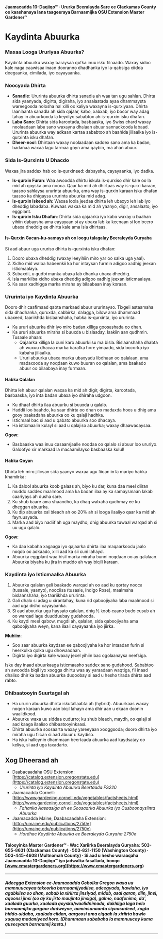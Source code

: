#### Jaamacadda 10-Daqiiqo™ · Ururka Beeralayda Sare ee Clackamas County oo kaashanaya lana taageeraya Barnaamijka OSU Extension Master Gardener™

# Kaydinta Abuurka

### Maxaa Looga Ururiyaa Abuurka?
Kaydinta abuurku waxay baraysaa qofka inuu isku filnaado. Waxay sidoo kale naga caawisaa inaan dooranno dhadhanka iyo la-qabsiga ciidda deegaanka, cimilada, iyo cayayaanka.

### Noocyada Dhirta

- **Sanadle**: Ururinta abuurka dhirta sanadla ah waa tan ugu sahlan. Dhirta sida yaanyada, digirta, digiraha, iyo ansalaatada ayaa dhammaysta wareegooda nolosha hal xilli oo kaliya waxayna is-qurxiyaan. Dhirta laanlaanta sanadla ah sida qajaar, kabo, xabxab, iyo bocor way adag tahay in abuurkooda la keydiyo sababtoo ah is-qurxin isku dhafan.
- **Laba Sano**: Dhirta sida karootada, basbaaska, iyo Swiss chard waxay noolaadaan laba sano waxayna dhalaan abuur sannadkooda labaad. Ururinta abuurka way adkaan kartaa sababtoo ah baahida jiilaalka iyo is-qurxinta isku dhafan.
- **Dheer-nool**: Dhirtaan waxay noolaadaan saddex sano ama ka badan, badanaa waxaa lagu tarmaa goyn ama qaybin, ma ahan abuur.

### Sida Is-Qurxinta U Dhacdo

Waxaa jira saddex hab oo is-qurxineed: dabaysha, cayayaanka, iyo dadka.

- **Is-qurxin Furan**: Waa awoodda dhirtu iskula is-qurxiso dhir kale oo la mid ah qoyska ama nooca. Qaar ka mid ah dhirtaas way is-qurxi karaan, taasoo sahlaysa ururinta abuurka, ama way is-qurxin karaan isku dhafan taasoo ka dhigaysa ururinta abuurka mid adag.
- **Is-qurxin Iskeed ah**: Waxaa loola jeedaa dhirta leh ubaxyo leh lab iyo dheddig labadaba. Kuwaas waxaa ka mid ah yaanyo, digir, ansalaato, iyo eggplant.
- **Is-qurxin Isku Dhafan**: Dhirta sida qajaarka iyo kabo waxay u baahan yihiin dabaysha ama cayayaan si ay ubaxa lab ka keenaan si loo beero ubaxa dheddig ee dhirta kale ama isla dhirtaas.

#### Is-Qurxin Gacan-ku-samays ah oo loogu talagalay Beeraleyda Guryaha

Si aad abuur uga ururiso dhirta is-qurxinta isku dhafan:

1. Dooro ubaxa dheddig (waxay leeyihiin miro yar oo salka uga yaal).
2. Xidho mid walba habeenkii ka hor intaysan furmin adigoo xadhig jeexan isticmaalaya.
3. Subaxdii, u gudbi manka ubaxa lab dhanka ubaxa dheddig.
4. Isla markiiba xidho ubaxa dheddig adigoo xadhig jeexan isticmaalaya.
5. Ka saar xadhigga marka miraha ay bilaabaan inay koraan.

### Ururinta iyo Kaydinta Abuurka

Dooro dhir caafimaad qabta markaad abuur ururinayso. Tixgeli astaamaha sida dhadhanka, quruxda, cabbirka, dalagga, bilow ama dhammaad ubaxeed, taariikhda bislaanshaha, habka is-qurxinta, iyo ururinta.

- Ka ururi abuurka dhir iyo miro badan xilliga goosashada oo dhan.
- Ka ururi abuurka miraha si buuxda u bislaaday, laakiin aan qudhmin. Tusaale ahaan:
  - Qajaarka xilliga la cuni karo abuurkiisu ma bisla. Bislaanshaha dhabta ah wuxuu dhacaa marka barafka hore yimaado, sida bocorka iyo kabaha jiilaalka.
  - Ururi abuurka ubaxa marka ubaxyadu libdhaan oo qalalaan, ama madaxooda ay noqdaan kuwo buuran oo qalalan, ama baakado abuur oo bilaabaya inay furmaan.

#### Habka Qalalan

Dhirta leh abuur qalalan waxaa ka mid ah digir, digirta, karootada, basbaaska, iyo inta badan ubaxa iyo dhiraha udgoon.

- Ku dhaaf dhirta ilaa abuurku si buuxda u qalalo.
- Haddii loo baahdo, ka saar dhirta oo dhan oo madaxda hoos u dhig ama gooy baakadaha abuurka oo ku qalaji hadhka.
- Isticmaal bac si aad u qabato abuurka soo dhacaya.
- Ha isticmaalin kulayl si aad u qalajiso abuurka; waxay dhaawacaysaa.

**Ogow**:  
- Basbaaska waa inuu casaan/jaalle noqdaa oo qalalo si abuur loo ururiyo. Galoofyo xir markaad la macaamilayso basbaaska kulul!

#### Habka Qoyan

Dhirta leh miro jilicsan sida yaanyo waxaa ugu fiican in la mariyo habka khamiirka:

1. Ka dalool abuurka koob galaas ah, biyo ku dar, kuna daa meel diiran muddo saddex maalmood ama ka badan ilaa ay ka samaysmaan lakab caariyays ah dusha sare.
2. Ku shub baare ama shaandho, ka dhaq walxaha qudhmay ee ku dheggan abuurka.
3. Ku dip abuurka xal bleach ah oo 20% ah si looga ilaaliyo qaar ka mid ah fayruusyada.
4. Marka aad biyo nadiif ah uga maydho, dhig abuurka tuwaal warqad ah si uu ugu qalalo.

**Ogow**:  
- Ka daa kabaha xagaaga iyo qajaarka dhirta ilaa maqaarkoodu jaalo noqdo oo adkaado, xilli aad ka sii cuni lahayd.
- Abuurka eggplant waa bisil marka miraha bunni noqdaan oo ay qalalaan. Abuurka biyaha ku jira in muddo ah way biqili karaan.

### Kaydinta iyo Isticmaalka Abuurka

1. Abuurka qalalan geli baakado warqad ah oo aad ku qortay nooca (tusaale, yaanyo), noociisa (tusaale, Indigo Rose), maalmaha bislaanshaha, iyo taariikhda ururinta.
2. Gali dhalo si adag u xirantahay, kuna rid qaboojiyaha laba maalmood si aad uga disho cayayaanka.
3. Si aad abuurka ugu haysato qalalan, dhig ½ koob caano budo cusub ah oo warqad lagu duudduubay gudahooda.
4. Ku kaydi meel qabow, mugdi ah, qalalan, sida qaboojiyaha ama qaboojiyaha weyn, kana ilaali cayayaanka iyo jiirka.

**Muhiim**:  
- Soo saar abuurka kaydsan ee qaboojiyaha ka hor intaadan furin si heerkulka qolka ugu dhowaadaan.
- Digirta iyo digirta kale waxay jecel yihiin bac ogolaanaysa neefsiga.

Isku day inaad abuurkaaga isticmaasho saddex sano gudahood. Sababtoo ah awoodda biqil iyo xoogga dhirtu waa ay yaraadaan waqtiga, fil inaad dhaliso dhir ka badan abuurka duqoobay si aad u hesho tirada dhirta aad rabto.

### Dhibaatooyin Suurtagal ah

- Ha ururin abuurka dhirta iskutallaabta ah (hybrid). Abuurkaas waxay noqon karaan kuwo aan biqil lahayn ama dhir aan u ekaan doonin waalidkood.
- Abuurku waxa uu siddaa cudurro; ku shub bleach, maydh, oo qalaji si aad kaaga ilaaliso dhibaatooyinkaasi.
- Dhirta abuurka soosaarta waxay yareeyaan xooggooda; dooro dhirta iyo miraha ugu fiican si aad abuur u kaydiso.
- Ha isku halleynin dhammaan beertaada abuurka aad kaydsatay oo keliya, si aad uga taxadarto.

## Xog Dheeraad ah

- Daabacaadaha OSU Extension: [https://catalog.extension.oregonstate.edu](https://catalog.extension.oregonstate.edu)  
  - *Ururinta iyo Kaydinta Abuurka Beertaada FS220*
- Jaamacadda Cornell: [http://www.gardening.cornell.edu/vegetables/factsheets.html](http://www.gardening.cornell.edu/vegetables/factsheets.html)  
  - *Fahanka Aasaasiga ah ee Soosaarka Abuurka iyo Cusboonaysiinta Abuurka*
- Jaamacadda Maine, Daabacaadaha Extension: [http://umaine.edu/publications/2750e](http://umaine.edu/publications/2750e)  
  - *Hordhac Kaydinta Abuurka ee Beeraleyda Guryaha 2750e*

#### Talooyinka Master Gardener™ · Wac Xariirka Beeralayda Guryaha: 503-655-8631 (Clackamas County) · 503-821-1150 (Washington County) · 503-445-4608 (Multnomah County) · Si aad u hesho waraaqaha Jaamacadda 10-Daqiiqo™ iyo jadwalka fasallada, booqo [www.cmastergardeners.org](https://www.cmastergardeners.org)

---

##### Adeegga Extension ee Jaamacadda Gobolka Oregon waxa uu mamnuucayaa takoorka barnaamijyadiisa, adeegyada, hawlaha, iyo agabkiisa oo dhan, sabab la xiriirta jinsiyad, midab, asal qaran, diin, jinsi, aqoonsi jinsi (oo ay ku jirto muujinta jinsiga), galmo, naafonimo, da', xaalada guurka, xaalada qoyska/waalidnimada, dakhliga laga helo barnaamijka gargaar dadweyne, aaminsanaanta siyaasadeed, xogta hidda-sidaha, xaalada ciidan, aargoosi ama ciqaab la xiriirta hawlo xuquuq madaniyeed hore. (Dhammaan sababaha la mamnuucay kuma quseeyaan barnaamij kasta.)
---